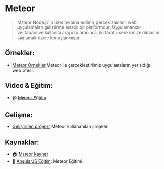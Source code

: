 # Meteor
> Meteor Node.js'in üzerine bina edilmiş gerçek zamanlı web uygulamaları geliştirme amaçlı bir platformdur. Uygulamanızın veritabanı ve kullanıcı arayüzü arasında, iki tarafın senkronize olmasını sağlamak üzere konuşlanmıştır.

## Örnekler:
- [Meteor Örnekler](https://www.meteor.com/tutorials) Meteor ile gerçekleştirilmiş uygulamaların yer aldığı web sitesi.

## Video & Eğitim:
- :video_camera: <a href="https://www.youtube.com/watch?v=vSFH1T3SnBY" target="_blank">Meteor Eğitim</a>

## Gelişme:
- [Geliştirilen projeler](https://trends.builtwith.com/websitelist/Meteor) Meteor kullananılan projeler.


## Kaynaklar:
- :house:  [Meteor kaynak](https://github.com/meteor/meteor)
- :memo: [AngularJS Eğitim](https://guide.meteor.com): Meteor Eğitimi.
